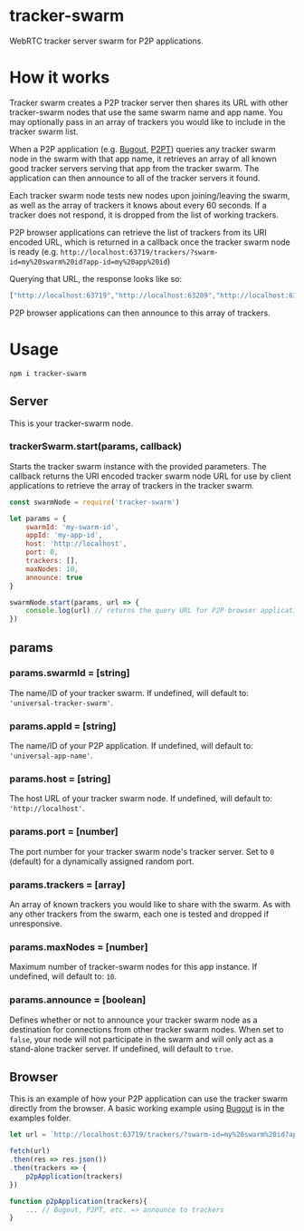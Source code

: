 # tracker-swarm
WebRTC tracker server swarm for P2P applications.

# How it works
Tracker swarm creates a P2P tracker server then shares its URL with other tracker-swarm nodes that use the same swarm name and app name. You may optionally pass in an array of trackers you would like to include in the tracker swarm list.

When a P2P application (e.g. [Bugout](https://github.com/chr15m/bugout), [P2PT](https://github.com/subins2000/p2pt)) queries any tracker swarm node in the swarm with that app name, it retrieves an array of all known good tracker servers serving that app from the tracker swarm. The application can then announce to all of the tracker servers it found.

Each tracker swarm node tests new nodes upon joining/leaving the swarm, as well as the array of trackers it knows about every 60 seconds. If a tracker does not respond, it is dropped from the list of working trackers.

P2P browser applications can retrieve the list of trackers from its URI encoded URL, which is returned in a callback once the tracker swarm node is ready (e.g. `http://localhost:63719/trackers/?swarm-id=my%20swarm%20id?app-id=my%20app%20id`)

Querying that URL, the response looks like so:
```js
["http://localhost:63719","http://localhost:63209","http://localhost:63190"]
```

P2P browser applications can then announce to this array of trackers.

# Usage

`npm i tracker-swarm`

## Server
This is your tracker-swarm node.

### trackerSwarm.start(params, callback)
Starts the tracker swarm instance with the provided parameters. The callback returns the URI encoded tracker swarm node URL for use by client applications to retrieve the array of trackers in the tracker swarm.

```js
const swarmNode = require('tracker-swarm')

let params = {
    swarmId: 'my-swarm-id',
    appId: 'my-app-id',
    host: 'http://localhost',
    port: 0,
    trackers: [],
    maxNodes: 10,
    announce: true
}

swarmNode.start(params, url => {
    console.log(url) // returns the query URL for P2P browser applications to use
})
```

## params
### params.swarmId = [string]
The name/ID of your tracker swarm. If undefined, will default to: `'universal-tracker-swarm'`.

### params.appId = [string]
The name/ID of your P2P application. If undefined, will default to: `'universal-app-name'`.

### params.host = [string]
The host URL of your tracker swarm node. If undefined, will default to: `'http://localhost'`.

### params.port = [number]
The port number for your tracker swarm node's tracker server. Set to `0` (default) for a dynamically assigned random port.

### params.trackers = [array]
An array of known trackers you would like to share with the swarm. As with any other trackers from the swarm, each one is tested and dropped if unresponsive.

### params.maxNodes = [number]
Maximum number of tracker-swarm nodes for this app instance. If undefined, will default to: `10`.

### params.announce = [boolean]
Defines whether or not to announce your tracker swarm node as a destination for connections from other tracker swarm nodes. When set to `false`, your node will not participate in the swarm and will only act as a stand-alone tracker server. If undefined, will default to `true`.

## Browser
This is an example of how your P2P application can use the tracker swarm directly from the browser. A basic working example using [Bugout](https://github.com/chr15m/bugout) is in the examples folder.

```js
let url = `http://localhost:63719/trackers/?swarm-id=my%20swarm%20id?app-id=my%20app%20id` // your tracker-swarm node instance url

fetch(url)
.then(res => res.json())
.then(trackers => {
    p2pApplication(trackers)
})

function p2pApplication(trackers){
    ... // Bugout, P2PT, etc. => announce to trackers
}
```
